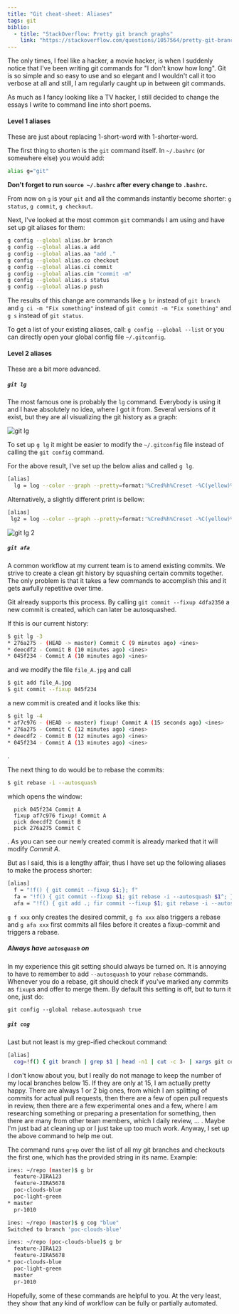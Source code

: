 ```yaml
---
title: "Git cheat-sheet: Aliases"
tags: git
biblio:
  - title: "StackOverflow: Pretty git branch graphs"
    link: "https://stackoverflow.com/questions/1057564/pretty-git-branch-graphs?page=1&tab=votes#tab-top"
---
```


The only times, I feel like a hacker, a movie hacker, is when I suddenly notice that I've been writing git commands for "I don't know how long". Git is so simple and so easy to use and so elegant and I wouldn't call it too verbose at all and still, I am regularly caught up in between git commands.

As much as I fancy looking like a TV hacker, I still decided to change the essays I write to command line into short poems.

#### Level 1 aliases

These are just about replacing 1-short-word with 1-shorter-word.

The first thing to shorten is the `git` command itself. In `~/.bashrc` (or somewhere else) you would add:

```bash
alias g="git"
```

**Don't forget to run `source ~/.bashrc` after every change to `.bashrc`.**

From now on `g` is your `git` and all the commands instantly become shorter: `g status`, `g commit`, `g checkout`.

Next, I've looked at the most common `git` commands I am using and have set up git aliases for them:
```bash
g config --global alias.br branch
g config --global alias.a add
g config --global alias.aa "add ."
g config --global alias.co checkout
g config --global alias.ci commit
g config --global alias.cim "commit -m"
g config --global alias.s status
g config --global alias.p push
```

The results of this change are commands like `g br` instead of `git branch` and `g ci -m "Fix something"` instead of `git commit -m "Fix something"` and `g s` instead of `git status`.

To get a list of your existing aliases, call: `g config --global --list` or you can directly open your global config file `~/.gitconfig`.

#### Level 2 aliases

These are a bit more advanced.

##### `git lg`

The most famous one is probably the `lg` command. Everybody is using it and I have absolutely no idea, where I got it from. Several versions of it exist, but they are all visualizing the git history as a graph:

![git lg](/assets/git-lg.png)

To set up `g lg` it might be easier to modify the `~/.gitconfig` file instead of calling the `git config` command.

For the above result, I've set up the below alias and called `g lg`.
```bash
[alias]
  lg = log --color --graph --pretty=format:'%Cred%h%Creset -%C(yellow)%d%Creset %s %Cgreen(%cr) %C(bold blue)<%an>%Creset' --abbrev-commit
```

Alternatively, a slightly different print is bellow:
```bash
[alias]
 lg2 = log --color --graph --pretty=format:'%Cred%h%Creset -%C(yellow)%d%Creset %s %Cgreen(%cr - %C(magenta)%cD%Creset) %C(bold blue)<%an>%Creset' --abbrev-commit
```

![git lg 2](/assets/Git-lg-2.png)

##### `git afa`

A common workflow at my current team is to amend existing commits. We strive to create a clean git history by squashing certain commits together. The only problem is that it takes a few commands to accomplish this and it gets awfully repetitive over time.

Git already supports this process. By calling `git commit --fixup 4dfa2350` a new commit is created, which can later be autosquashed.

If this is our current history:
```bash
$ git lg -3
* 276a275 - (HEAD -> master) Commit C (9 minutes ago) <ines>
* deecdf2 - Commit B (10 minutes ago) <ines>
* 045f234 - Commit A (10 minutes ago) <ines>
```
and we modify the file `file_A.jpg` and call
```bash
$ git add file_A.jpg
$ git commit --fixup 045f234
```
a new commit is created and it looks like this:
```bash
$ git lg -4
* af7c976 - (HEAD -> master) fixup! Commit A (15 seconds ago) <ines>
* 276a275 - Commit C (12 minutes ago) <ines>
* deecdf2 - Commit B (12 minutes ago) <ines>
* 045f234 - Commit A (13 minutes ago) <ines>
```
.

The next thing to do would be to rebase the commits:
```bash
$ git rebase -i --autosquash
```
which opens the window:
```vim
  pick 045f234 Commit A
  fixup af7c976 fixup! Commit A
  pick deecdf2 Commit B
  pick 276a275 Commit C
```
. As you can see our newly created commit is already marked that it will modify *Commit A*.

But as I said, this is a lengthy affair, thus I have set up the following aliases to make the process shorter:

```bash
[alias]
  f = "!f() { git commit --fixup $1;}; f"
  fa = "!f() { git commit --fixup $1; git rebase -i --autosquash $1^; }; f"
  afa = "!f() { git add .; fir commit --fixup $1; git rebase -i --autosquash $1^;}; f"
```
 `g f xxx` only creates the desired commit, `g fa xxx` also triggers a rebase and `g afa xxx` first commits all files before it creates a fixup-commit and triggers a rebase.

##### Always have `autosquash` on

In my experience this git setting should always be turned on. It is annoying to have to remember to add  `--autosquash` to your `rebase` commands. Whenever you do a rebase, git should check if you've marked any commits as `fixup`s and offer to merge them. By default this setting is off, but to turn it one, just do:

```
git config --global rebase.autosquash true
```

##### `git cog`

Last but not least is my grep-ified checkout command:

```bash
[alias]
  cog=!f() { git branch | grep $1 | head -n1 | cut -c 3- | xargs git co;}; f
```

I don't know about you, but I really do not manage to keep the number of my local branches below 15. If they are only at 15, I am actually pretty happy. There are always 1 or 2 big ones, from which I am splitting of commits for actual pull requests, then there are a few of open pull requests in review, then there are a few experimental ones and a few, where I am researching something or preparing a presentation for something, then there are many from other team members, which I daily review, ... . Maybe I'm just bad at cleaning up or I just take up too much work. Anyway, I set up the above command to help me out.

The command runs `grep` over the list of all my git branches and checkouts the first one, which has the provided string in its name. Example:

```bash
ines: ~/repo (master)$ g br
  feature-JIRA123
  feature-JIRA5678
  poc-clouds-blue
  poc-light-green
* master
  pr-1010

ines: ~/repo (master)$ g cog "blue"
Switched to branch 'poc-clouds-blue'

ines: ~/repo (poc-clouds-blue)$ g br
  feature-JIRA123
  feature-JIRA5678
* poc-clouds-blue
  poc-light-green
  master
  pr-1010
```

Hopefully, some of these commands are helpful to you. At the very least, they show that any kind of workflow can be fully or partially automated.
